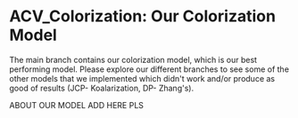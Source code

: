 # ACV_Colorization: Our Colorization Model

The main branch contains our colorization model, which is our best performing model. Please explore our different branches to see some of the other models that we implemented which didn't work and/or produce as good of results (JCP- Koalarization, DP- Zhang's).

ABOUT OUR MODEL ADD HERE PLS
